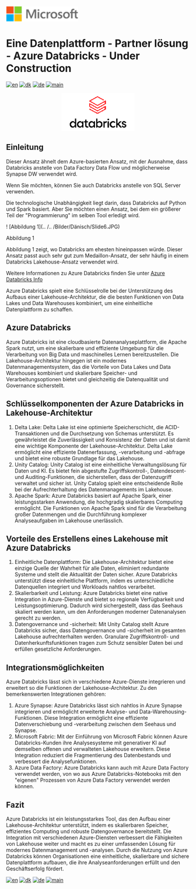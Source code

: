 ![microsoft](../../images/microsoft.png)


# Eine Datenplattform - Partner lösung - Azure Databricks - Under Construction

[![en](https://img.shields.io/badge/lang-en-red.svg)](Databricks.md)
[![dk](https://img.shields.io/badge/lang-dk-green.svg)](Databricks-da.md)
[![de](https://img.shields.io/badge/lang-de-yellow.svg)](Databricks-de.md)
[![main](https://img.shields.io/badge/main-document-blue.svg)](../../README.md)

<p align="center">
  <img width="200" src="../../images/Databricks_Logo.png">
</p>

## Einleitung

Dieser Ansatz ähnelt dem Azure-basierten Ansatz, mit der Ausnahme, dass Databricks anstelle von Data Factory Data Flow und möglicherweise Synapse DW verwendet wird.

Wenn Sie möchten, können Sie auch Databricks anstelle von SQL Server verwenden.

Die technologische Unabhängigkeit liegt darin, dass Databricks auf Python und Spark basiert. Aber Sie möchten einen Ansatz, bei dem ein größerer Teil der "Programmierung" im selben Tool erledigt wird.

! [Abbildung 1](.. /.. /Bilder/Dänisch/Slide6.JPG)

Abbildung 1

Abbildung 1 zeigt, wo Databricks am ehesten hineinpassen würde. Dieser Ansatz passt auch sehr gut zum Medaillon-Ansatz, der sehr häufig in einem Databricks Lakehouse-Ansatz verwendet wird.

Weitere Informationen zu Azure Databricks finden Sie unter [Azure Databricks Info](https://azure.microsoft.com/en-us/products/databricks)

Azure Databricks spielt eine Schlüsselrolle bei der Unterstützung des Aufbaus einer Lakehouse-Architektur, die die besten Funktionen von Data Lakes und Data Warehouses kombiniert, um eine einheitliche Datenplattform zu schaffen. 

## Azure Databricks

Azure Databricks ist eine cloudbasierte Datenanalyseplattform, die Apache Spark nutzt, um eine skalierbare und effiziente Umgebung für die Verarbeitung von Big Data und maschinelles Lernen bereitzustellen. Die Lakehouse-Architektur hingegen ist ein modernes Datenmanagementsystem, das die Vorteile von Data Lakes und Data Warehouses kombiniert und skalierbare Speicher- und Verarbeitungsoptionen bietet und gleichzeitig die Datenqualität und Governance sicherstellt.

## Schlüsselkomponenten der Azure Databricks in Lakehouse-Architektur

1) Delta Lake: Delta Lake ist eine optimierte Speicherschicht, die ACID-Transaktionen und die Durchsetzung von Schemas unterstützt. Es gewährleistet die Zuverlässigkeit und Konsistenz der Daten und ist damit eine wichtige Komponente der Lakehouse-Architektur. Delta Lake ermöglicht eine effiziente Datenerfassung, -verarbeitung und -abfrage und bietet eine robuste Grundlage für das Lakehouse.
2) Unity Catalog: Unity Catalog ist eine einheitliche Verwaltungslösung für Daten und KI. Es bietet fein abgestufte Zugriffskontroll-, Datendescent- und Auditing-Funktionen, die sicherstellen, dass der Datenzugriff verwaltet und sicher ist. Unity Catalog spielt eine entscheidende Rolle bei der Aufrechterhaltung des Datenmanagements im Lakehouse.
3) Apache Spark: Azure Databricks basiert auf Apache Spark, einer leistungsstarken Anwendung, die hochgradig skalierbares Computing ermöglicht. Die Funktionen von Apache Spark sind für die Verarbeitung großer Datenmengen und die Durchführung komplexer Analyseaufgaben im Lakehouse unerlässlich.

## Vorteile des Erstellens eines Lakehouse mit Azure Databricks

1) Einheitliche Datenplattform: Die Lakehouse-Architektur bietet eine einzige Quelle der Wahrheit für alle Daten, eliminiert redundante Systeme und stellt die Aktualität der Daten sicher. Azure Databricks unterstützt diese einheitliche Plattform, indem es unterschiedliche Datenquellen integriert und Workloads nahtlos verarbeitet.
2) Skalierbarkeit und Leistung: Azure Databricks bietet eine native Integration in Azure-Dienste und bietet so regionale Verfügbarkeit und Leistungsoptimierung. Dadurch wird sichergestellt, dass das Seehaus skaliert werden kann, um den Anforderungen moderner Datenanalysen gerecht zu werden.
3) Datengovernance und -sicherheit: Mit Unity Catalog stellt Azure Databricks sicher, dass Datengovernance und -sicherheit im gesamten Lakehouse aufrechterhalten werden. Granulare Zugriffskontroll- und Datenherkunftsfunktionen tragen zum Schutz sensibler Daten bei und erfüllen gesetzliche Anforderungen.

## Integrationsmöglichkeiten

Azure Databricks lässt sich in verschiedene Azure-Dienste integrieren und erweitert so die Funktionen der Lakehouse-Architektur. Zu den bemerkenswerten Integrationen gehören:

1) Azure Synapse: Azure Databricks lässt sich nahtlos in Azure Synapse integrieren und ermöglicht erweiterte Analyse- und Data-Warehousing-Funktionen. Diese Integration ermöglicht eine effiziente Datenverschiebung und -verarbeitung zwischen dem Seehaus und Synapse.
2) Microsoft Fabric: Mit der Einführung von Microsoft Fabric können Azure Databricks-Kunden ihre Analysesysteme mit generativer KI auf demselben offenen und verwalteten Lakehouse erweitern. Diese Integration reduziert die Fragmentierung des Datenbestands und verbessert die Analysefunktionen.
3) Azure Data Factory: Azure Databricks kann auch mit Azure Data Factory verwendet werden, von wo aus Azure Databricks-Notebooks mit den "eigenen" Prozessen von Azure Data Factory verwendet werden können.

## Fazit

Azure Databricks ist ein leistungsstarkes Tool, das den Aufbau einer Lakehouse-Architektur unterstützt, indem es skalierbaren Speicher, effizientes Computing und robuste Datengovernance bereitstellt. Die Integration mit verschiedenen Azure-Diensten verbessert die Fähigkeiten von Lakehouse weiter und macht es zu einer umfassenden Lösung für modernes Datenmanagement und -analysen. Durch die Nutzung von Azure Databricks können Organisationen eine einheitliche, skalierbare und sichere Datenplattform aufbauen, die ihre Analyseanforderungen erfüllt und den Geschäftserfolg fördert.



[![en](https://img.shields.io/badge/lang-en-red.svg)](Databricks.md)
[![dk](https://img.shields.io/badge/lang-dk-green.svg)](Databricks-da.md)
[![de](https://img.shields.io/badge/lang-de-yellow.svg)](Databricks-de.md)
[![main](https://img.shields.io/badge/main-document-blue.svg)](../../README.md)